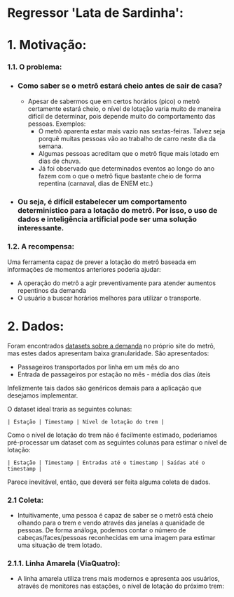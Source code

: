 # Regressor 'Lata de Sardinha':

# 1. Motivação:

### 1.1. O problema:
- ### Como saber se o metrô estará cheio antes de sair de casa?
  - Apesar de sabermos que em certos horários (pico) o metrô certamente estará cheio, o nível de lotação varia muito de maneira difícil de determinar, pois depende muito do comportamento das pessoas. Exemplos:
    - O metrô aparenta estar mais vazio nas sextas-feiras. Talvez seja porquê muitas pessoas vão ao trabalho de carro neste dia da semana.
    - Algumas pessoas acreditam que o metrô fique mais lotado em dias de chuva.
    - Já foi observado que determinados eventos ao longo do ano fazem com o que o metrô fique bastante cheio de forma repentina (carnaval, dias de ENEM etc.)
- ### Ou seja, **é difícil estabelecer um comportamento determinístico para a lotação do metrô**. Por isso, o uso de **dados e inteligência artificial** pode ser uma solução interessante.

### 1.2. A recompensa:
Uma ferramenta capaz de prever a lotação do metrô baseada em informações de  momentos anteriores poderia ajudar:
  - A operação do metrô a agir preventivamente para atender aumentos repentinos da demanda
  - O usuário a buscar horários melhores para utilizar o transporte.

# 2. Dados:
Foram encontrados [datasets sobre a demanda](https://transparencia.metrosp.com.br/dataset/demanda) no próprio site do metrô, mas estes dados apresentam baixa granularidade. São apresentados:
  - Passageiros transportados por linha em um mês do ano
  - Entrada de passageiros por estação no mês - média dos dias úteis

Infelizmente tais dados são genéricos demais para a aplicação que desejamos implementar.

O dataset ideal traria as seguintes colunas:

    | Estação | Timestamp | Nível de lotação do trem |

Como o nível de lotação do trem não é facilmente estimado, poderiamos pré-processar um dataset com as seguintes colunas para estimar o nível de lotação:

    | Estação | Timestamp | Entradas até o timestamp | Saídas até o timestamp |

Parece inevitável, então, que deverá ser feita alguma coleta de dados.

### 2.1 Coleta:

- Intuitivamente, uma pessoa é capaz de saber se o metrô está cheio olhando para o trem e vendo através das janelas a quanidade de pessoas. De forma análoga, podemos contar o número de cabeças/faces/pessoas reconhecidas em uma imagem para estimar uma situação de trem lotado.

### 2.1.1. Linha Amarela (ViaQuatro):

- A linha amarela utiliza trens mais modernos e apresenta aos usuários, através de monitores nas estações, o nível de lotação do próximo trem:

<p align="center>
    <img src="https://abrilvejasp.files.wordpress.com/2016/12/monitor_lotacao.jpeg?quality=70&strip=info&w=650&strip=info"/>
</p>
<p align="center>Imagem exibida nos monitores da linha amarela</p>

Infelizmente estas imagens são apresentadas apenas nos monitores das estações. Não há qualquer informação online, a não ser o estado atual de operação das linhas (normal, paralisada, velocidade reduzida).

De todo modo, como estes níveis de lotação dos vagões são produzidos utilizando o sistema de amortecimento do trem e já foram validados com bastante tempo de uso, as imagens dos monitores são uma boa alternativa ao método de processamento de imagem para contagem de pessoas. O monitor já fornece níveis de lotação bem definidos para todo o trem.
